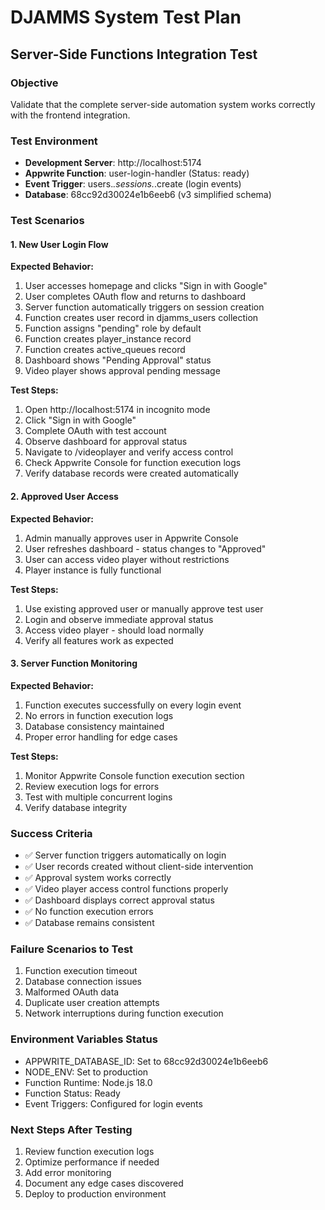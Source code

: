 # DJAMMS System Test Plan

## Server-Side Functions Integration Test

### Objective
Validate that the complete server-side automation system works correctly with the frontend integration.

### Test Environment
- **Development Server**: http://localhost:5174
- **Appwrite Function**: user-login-handler (Status: ready)
- **Event Trigger**: users.*.sessions.*.create (login events)
- **Database**: 68cc92d30024e1b6eeb6 (v3 simplified schema)

### Test Scenarios

#### 1. New User Login Flow
**Expected Behavior:**
1. User accesses homepage and clicks "Sign in with Google"
2. User completes OAuth flow and returns to dashboard  
3. Server function automatically triggers on session creation
4. Function creates user record in djamms_users collection
5. Function assigns "pending" role by default
6. Function creates player_instance record
7. Function creates active_queues record
8. Dashboard shows "Pending Approval" status
9. Video player shows approval pending message

**Test Steps:**
1. Open http://localhost:5174 in incognito mode
2. Click "Sign in with Google" 
3. Complete OAuth with test account
4. Observe dashboard for approval status
5. Navigate to /videoplayer and verify access control
6. Check Appwrite Console for function execution logs
7. Verify database records were created automatically

#### 2. Approved User Access
**Expected Behavior:**
1. Admin manually approves user in Appwrite Console
2. User refreshes dashboard - status changes to "Approved"
3. User can access video player without restrictions
4. Player instance is fully functional

**Test Steps:**
1. Use existing approved user or manually approve test user
2. Login and observe immediate approval status
3. Access video player - should load normally
4. Verify all features work as expected

#### 3. Server Function Monitoring
**Expected Behavior:**
1. Function executes successfully on every login event
2. No errors in function execution logs
3. Database consistency maintained
4. Proper error handling for edge cases

**Test Steps:**
1. Monitor Appwrite Console function execution section
2. Review execution logs for errors
3. Test with multiple concurrent logins
4. Verify database integrity

### Success Criteria
- ✅ Server function triggers automatically on login
- ✅ User records created without client-side intervention  
- ✅ Approval system works correctly
- ✅ Video player access control functions properly
- ✅ Dashboard displays correct approval status
- ✅ No function execution errors
- ✅ Database remains consistent

### Failure Scenarios to Test
1. Function execution timeout
2. Database connection issues
3. Malformed OAuth data
4. Duplicate user creation attempts
5. Network interruptions during function execution

### Environment Variables Status
- APPWRITE_DATABASE_ID: Set to 68cc92d30024e1b6eeb6
- NODE_ENV: Set to production
- Function Runtime: Node.js 18.0
- Function Status: Ready
- Event Triggers: Configured for login events

### Next Steps After Testing
1. Review function execution logs
2. Optimize performance if needed
3. Add error monitoring
4. Document any edge cases discovered
5. Deploy to production environment